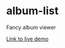 # album-list
Fancy album viewer

[Link to live demo](http://chazu.arkku.net/misc/musicList/list/powermetal/pmAlbums/pmAlbums.html)
